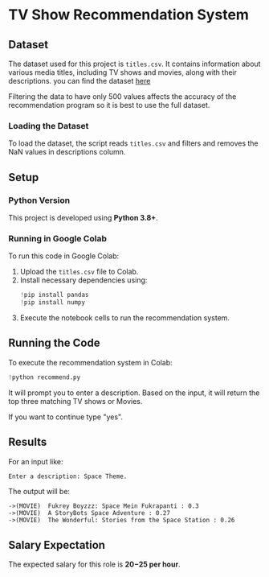 # TV Show Recommendation System

## Dataset

The dataset used for this project is `titles.csv`. It contains information about various media titles, including TV shows and movies, along with their descriptions. you can find the dataset [here](https://drive.google.com/file/d/1qPcKC9_wvVmX7robdkVcmxKjm1oq8_i5/view?usp=sharing)

Filtering the data to have only 500 values affects the accuracy of the recommendation program so it is best to use the full dataset.

### Loading the Dataset

To load the dataset, the script reads `titles.csv` and filters and removes the NaN values in descriptions column. 

## Setup

### Python Version

This project is developed using **Python 3.8+**.

### Running in Google Colab

To run this code in Google Colab:
1. Upload the `titles.csv` file to Colab.
2. Install necessary dependencies using:
   ```python
   !pip install pandas
   !pip install numpy
   ```
3. Execute the notebook cells to run the recommendation system.

## Running the Code

To execute the recommendation system in Colab:

```python
!python recommend.py
```

It will prompt you to enter a description. Based on the input, it will return the top three matching TV shows or Movies.

If you want to continue type "yes".

## Results

For an input like:

```bash
Enter a description: Space Theme.
```

The output will be:

```
->(MOVIE)  Fukrey Boyzzz: Space Mein Fukrapanti : 0.3
->(MOVIE)  A StoryBots Space Adventure : 0.27
->(MOVIE)  The Wonderful: Stories from the Space Station : 0.26
```

## Salary Expectation

The expected salary for this role is **$20-$25 per hour**.


